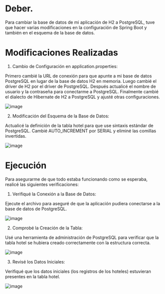 # Deber.

Para cambiar la base de datos de mi aplicación de H2 a PostgreSQL, tuve que hacer varias modificaciones en la configuración de Spring Boot y también en el esquema de la base de datos. 

# Modificaciones Realizadas

1. Cambio de Configuración en application.properties:

Primero cambié la URL de conexión para que apunte a mi base de datos PostgreSQL en lugar de la base de datos H2 en memoria. Luego cambié el driver de H2 por el driver de PostgreSQL. Después actualicé el nombre de usuario y la contraseña para conectarme a PostgreSQL. Finalmente cambié el dialecto de Hibernate de H2 a PostgreSQL y ajusté otras configuraciones.

![image](https://github.com/user-attachments/assets/b3738fe9-2306-413c-b9d6-a11b0d4d24b1)


2. Modificación del Esquema de la Base de Datos:

Actualicé la definición de la tabla hotel para que use sintaxis estándar de PostgreSQL. Cambié AUTO_INCREMENT por SERIAL y eliminé las comillas invertidas.

![image](https://github.com/user-attachments/assets/fec88f64-9d20-4a7c-a1b3-a53de37a608d)


# Ejecución
Para asegurarme de que todo estaba funcionando como se esperaba, realicé las siguientes verificaciones:

1. Verifiqué la Conexión a la Base de Datos:

Ejecute el archivo para aseguré de que la aplicación pudiera conectarse a la base de datos de PostgreSQL.

![image](https://github.com/user-attachments/assets/8850a69a-47ff-4627-a733-1ebfeba0eaf7)


2. Comprobé la Creación de la Tabla:

Usé una herramienta de administración de PostgreSQL para verificar que la tabla hotel se hubiera creado correctamente con la estructura correcta.

![image](https://github.com/user-attachments/assets/44569495-2200-40d8-8c0b-8a1eb999f8ee)


3. Revisé los Datos Iniciales:

Verifiqué que los datos iniciales (los registros de los hoteles) estuvieran presentes en la tabla hotel.

![image](https://github.com/user-attachments/assets/33af01da-2540-467e-a094-0b45922f7b60)

